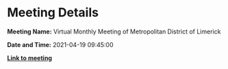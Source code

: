 # Meeting Details

**Meeting Name:** Virtual Monthly Meeting of Metropolitan District of Limerick

**Date and Time:** 2021-04-19 09:45:00

**<a href="https://www.limerick.ie/council/whats-on/monthly-meeting-metropolitan-district-limerick-72" target="_blank">Link to meeting</a>**
